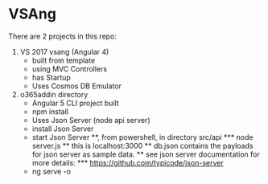 # VSAng

There are 2 projects in this repo:
1) VS 2017 vsang (Angular 4)
	* built from template
	* using MVC Controllers 
	* has Startup 
	* Uses Cosmos DB Emulator
2) o365addin directory
	* Angular 5 CLI project built
	* npm install 
	* Uses Json Server (node api server)
	* install Json Server
	* start Json Server
		**, from powershell, in directory src/api
			*** node server.js
		** this is localhost:3000
		** db.json contains the payloads for json server as sample data. 
		** see json server documentation for more details: 
			*** https://github.com/typicode/json-server
	* ng serve -o
	
	 

